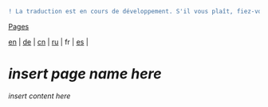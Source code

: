 ```diff
! La traduction est en cours de développement. S'il vous plaît, fiez-vous à la version originale en anglais. 
```

[Pages](https://github.com/syncloud/docs/blob/master/fr/index.md#Pages)

[en](https://github.com/syncloud/platform/wiki/App-access) | 
[de](https://github.com/syncloud/docs/blob/master/de/content/App-access.md) | 
[cn](https://github.com/syncloud/docs/blob/master/cn/content/App-access.md) | 
[ru](https://github.com/syncloud/docs/blob/master/ru/content/App-access.md) | 
fr | 
[es](https://github.com/syncloud/docs/blob/master/es/content/App-access.md) | 

# *insert page name here*

*insert content here*
